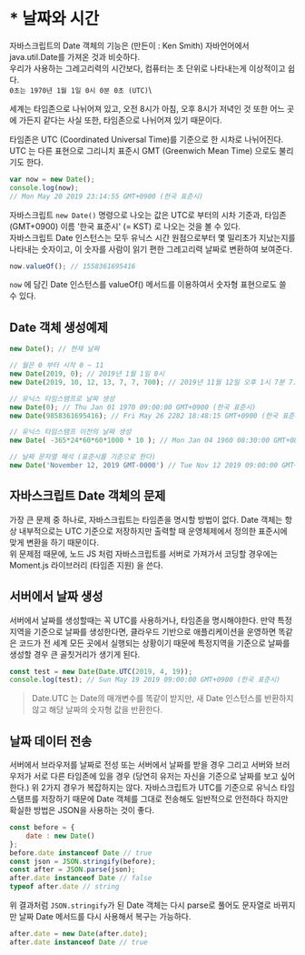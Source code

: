 # * 날짜와 시간

자바스크립트의 Date 객체의 기능은 (만든이 : Ken Smith) 자바언어에서 java.util.Date를 가져온 것과 비슷하다.\
우리가 사용하는 그레고리력의 시간보다, 컴퓨터는 초 단위로 나타내는게 이상적이고 쉽다.\
`0초는 1970년 1월 1일 0시 0분 0초 (UTC)`\

세계는 타임존으로 나뉘어져 있고, 오전 8시가 아침, 오후 8시가 저녁인 것 또한 어느 곳에 가든지 같다는 사실 또한, 타임존으로 나뉘어져 있기 때문이다.

타임존은 UTC (Coordinated Universal Time)를 기준으로 한 시차로 나뉘어진다. UTC 는 다른 표현으로 그리니치 표준시 GMT (Greenwich Mean Time) 으로도 불리기도 한다.

```js
var now = new Date();
console.log(now);
// Mon May 20 2019 23:14:55 GMT+0900 (한국 표준시)
```

자바스크립트 `new Date()` 명령으로 나오는 값은 UTC로 부터의 시차 기준과, 타임존 (GMT+0900) 이름 '한국 표준시' (= KST) 로 나오는 것을 볼 수 있다.\
자바스크립트 Date 인스턴스는 모두 유닉스 시간 원점으로부터 몇 밀리초가 지났는지를 나타내는 숫자이고, 이 숫자를 사람이 읽기 편한 그레고리력 날짜로 변환하여 보여준다.

```js
now.valueOf(); // 1558361695416
```

`now` 에 담긴 Date 인스턴스를 valueOf() 메서드를 이용하여서 숫자형 표현으로도 쓸 수 있다.

## Date 객체 생성예제

```js
new Date(); // 현재 날짜

// 월은 0 부터 시작 0 ~ 11
new Date(2019, 0); // 2019년 1월 1일 0시
new Date(2019, 10, 12, 13, 7, 7, 700); // 2019년 11월 12일 오후 1시 7분 7.7초

// 유닉스 타임스탬프로 날짜 생성
new Date(0); // Thu Jan 01 1970 09:00:00 GMT+0900 (한국 표준시)
new Date(9858361695416); // Fri May 26 2282 18:48:15 GMT+0900 (한국 표준시) {}

// 유닉스 타임스탬프 이전의 날짜 생성
new Date( -365*24*60*60*1000 * 10 ); // Mon Jan 04 1960 08:30:00 GMT+0830 (한국 표준시)

// 날짜 문자열 해석 (표준시를 기준으로 한다)
new Date('November 12, 2019 GMT-0000') // Tue Nov 12 2019 09:00:00 GMT+0900 (한국 표준시)
```

## 자바스크립트 Date 객체의 문제

가장 큰 문제 중 하나로, 자바스크립트는 타임존을 명시할 방법이 없다. Date 객체는 항상 내부적으로는 UTC 기준으로 저장하지만 출력할 때 운영체제에서 정의한 표준시에 맞게 변환을 하기 때문이다.\
위 문제점 때문에, 노드 JS 처럼 자바스크립트를 서버로 가져가서 코딩할 경우에는 Moment.js 라이브러리 (타임존 지원) 을 쓴다.

## 서버에서 날짜 생성

서버에서 날짜를 생성할때는 꼭 UTC를 사용하거나, 타임존을 명시해야한다. 만약 특정지역을 기준으로 날짜를 생성한다면, 클라우드 기반으로 애플리케이션을 운영하면 똑같은 코드가 전 세계 모든 곳에서 실행되는 상황이기 때문에 특정지역을 기준으로 날짜를 생성할 경우 큰 골칫거리가 생기게 된다.

```js
const test = new Date(Date.UTC(2019, 4, 19));
console.log(test); // Sun May 19 2019 09:00:00 GMT+0900 (한국 표준시)
```

> Date.UTC 는 Date의 매개변수를 똑같이 받지만, 새 Date 인스턴스를 반환하지 않고 해당 날짜의 숫자형 값을 반환한다.

## 날짜 데이터 전송

서버에서 브라우저를 날짜로 전성 또는 서버에서 날짜를 받을 경우 그리고 서버와 브러우저가 서로 다른 타임존에 있을 경우 (당연히 유저는 자신을 기준으로 날짜를 보고 싶어한다.) 위 2가지 경우가 복잡하지는 않다. 자바스크립트가 UTC를 기준으로 유닉스 타임스탬프를 저장하기 때문에 Date 객체를 그대로 전송해도 일반적으로 안전하다 하지만 확실한 방법은 JSON을 사용하는 것이 좋다.

```js
const before = {
    date : new Date()
};
before.date instanceof Date // true
const json = JSON.stringify(before);
const after = JSON.parse(json);
after.date instanceof Date // false
typeof after.date // string
```

위 결과처럼 `JSON.stringify`가 된 Date 객체는 다시 parse로 풀어도 문자열로 바뀌지만 날짜 Date 메서드를 다시 사용해서 복구는 가능하다.

```js
after.date = new Date(after.date);
after.date instanceof Date // true
```
